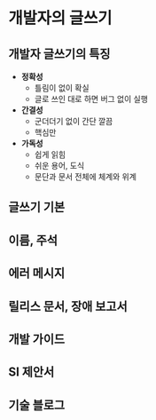 # 개발자의 글쓰기

## 개발자 글쓰기의 특징

* __정확성__
  * 틀림이 없이 확실
  * 글로 쓰인 대로 하면 버그 없이 실행
* __간결성__
  * 군더더기 없이 간단 깔끔
  * 핵심만
* __가독성__
  * 쉽게 읽힘
  * 쉬운 용어, 도식
  * 문단과 문서 전체에 체계와 위계
  
## 글쓰기 기본

## 이름, 주석

## 에러 메시지

## 릴리스 문서, 장애 보고서

## 개발 가이드

## SI 제안서

## 기술 블로그
